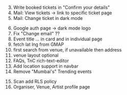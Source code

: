 <!-- 1. Google auth should redirect to page where it is called from (not just booking page) -->
<!-- 2. Write +91 by default -->

3. Write booked tickets in "Confirm your details"
4. Mail: View tickets -> link to specific ticket page
5. Mail: Change ticket in dark mode
<!-- 6. Fill up first name, last name when logged in with Google -->
6. Google auth page -> dark mode logo
   <!-- 8. username -> Allow Capital letters -->
   <!-- 7. GSTIN should be optional, PAN compulsory -->
7. Fix "Change email"
   <!-- 9. Bank account type -> Savings Current Joint dropdown -->
   <!-- 10. Mark mandatory fields by \* -->
   <!-- 11. Check for error onInputDone --> ??
   <!-- 12. Add Event preview -->
   <!-- 13. Add Good date input instead of bs default -->
8. Event title ... in card and in individual page
9. fetch lat lng from GMAP
10. first search from venue, if unavailable then address
11. venue layout optional
    <!-- 18. generate slug automatically, dombt give user access to it -->
    <!-- 19. Cover image is mandatory, pictures of place are not mandatory -->
12. FAQs, TnC rich-text-editor
    <!-- 21. Add "To be announced" in venue -->
    <!-- 22. "View your ticket" in success page -->
13. Add location support in navbar
14. Remove "Mumbai's" Trending events
<!-- 25. Change design in Scan tickets -->
15. Scan add RLS policy
16. Organiser, Venue, Artist profile page
<!-- 28. The date and time selector -->
